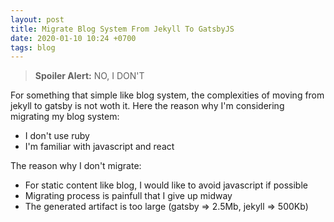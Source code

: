 ```yaml
---
layout: post
title: Migrate Blog System From Jekyll To GatsbyJS
date: 2020-01-10 10:24 +0700
tags: blog
---
```


> **Spoiler Alert:** NO, I DON'T

For something that simple like blog system, the complexities of moving from jekyll to gatsby is not woth it. Here the reason why I'm considering migrating my blog system:

- I don't use ruby
- I'm familiar with javascript and react

The reason why I don't migrate:

- For static content like blog, I would like to avoid javascript if possible
- Migrating process is painfull that I give up midway
- The generated artifact is too large (gatsby => 2.5Mb, jekyll => 500Kb)
